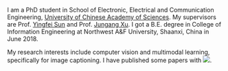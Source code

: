 I am a PhD student in School of Electronic, Electrical and Communication Engineering, [University of Chinese Academy of Sciences](http://english.ucas.ac.cn/). My supervisors are Prof. [Yingfei Sun](http://people.ucas.ac.cn/~yfsun) and Prof. [Jungang Xu](http://ccip.ucas.ac.cn/team/professor/%e5%be%90%e4%bf%8a%e5%88%9a/). 
I got a B.E. degree in College of Information Engineering at Northwest A&F University, Shaanxi, China in June 2018.

My research interests include computer vision and multimodal learning, specifically for image captioning.
I have published some papers with <a href='https://scholar.google.com/citations?user=mDtSmsEAAAAJ'><img src="https://img.shields.io/endpoint?logo=Google%20Scholar&url=https%3A%2F%2Fcdn.jsdelivr.net%2Fgh%2Fcurya-wangyiyu%2Fcurya-wangyiyu.github.io@google-scholar-stats%2Fgs_data_shieldsio.json&labelColor=f6f6f6&color=9cf&style=flat&label=citations"></a>.